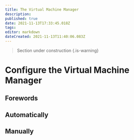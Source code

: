 ```yaml
---
title: The Virtual Machine Manager
description: 
published: true
date: 2021-11-13T17:33:45.018Z
tags: 
editor: markdown
dateCreated: 2021-11-13T11:40:06.083Z
---
```


> Section under construction
{.is-warning}

# Configure the Virtual Machine Manager

## Forewords

## Automatically

## Manually

